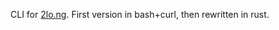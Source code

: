 CLI for [2lo.ng](https://github.com/tongubin/2lo.ng-rust-backend). First version in bash+curl, then rewritten in rust.
